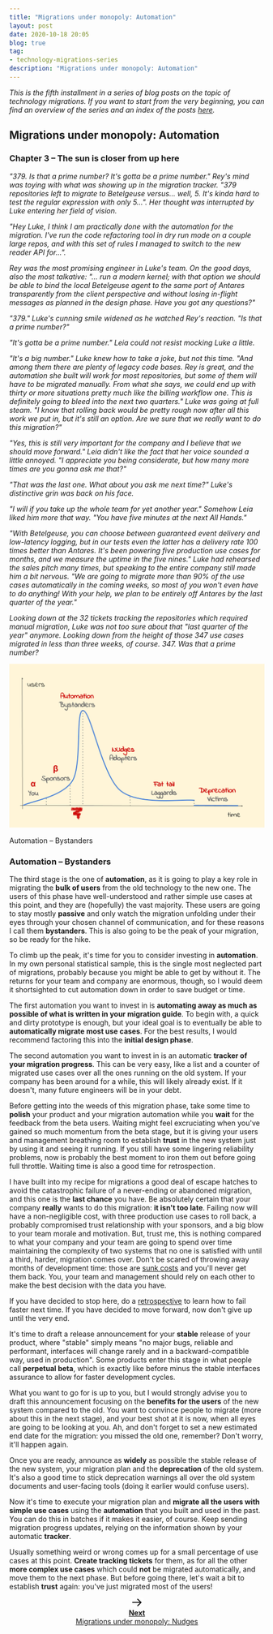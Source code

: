 ```yaml
---
title: "Migrations under monopoly: Automation"
layout: post
date: 2020-10-18 20:05
blog: true
tag:
- technology-migrations-series
description: "Migrations under monopoly: Automation"
---
```


_This is the fifth installment in a series of blog posts on the topic of technology migrations. If you want to start from the very beginning, you can find an overview of the series and an index of the posts [here](http://poros.github.io/technology-migrations-series/)._

## Migrations under monopoly: Automation

### Chapter 3 – The sun is closer from up here

_"379. Is that a prime number? It's gotta be a prime number." Rey's mind was toying with what was showing up in the migration tracker. "379 repositories left to migrate to Betelgeuse versus… well, 5. It's kinda hard to test the regular expression with only 5…". Her thought was interrupted by Luke entering her field of vision._

_"Hey Luke, I think I am practically done with the automation for the migration. I've run the code refactoring tool in dry run mode on a couple large repos, and with this set of rules I managed to switch to the new reader API for…"._

_Rey was the most promising engineer in Luke's team. On the good days, also the most talkative: "… run a modern kernel; with that option we should be able to bind the local Betelgeuse agent to the same port of Antares transparently from the client perspective and without losing in-flight messages as planned in the design phase. Have you got any questions?"_

_"379." Luke's cunning smile widened as he watched Rey's reaction. "Is that a prime number?"_

_"It's gotta be a prime number." Leia could not resist mocking Luke a little._

_"It's a big number." Luke knew how to take a joke, but not this time. "And among them there are plenty of legacy code bases. Rey is great, and the automation she built will work for most repositories, but some of them will have to be migrated manually. From what she says, we could end up with thirty or more situations pretty much like the billing workflow one. This is definitely going to bleed into the next two quarters." Luke was going at full steam. "I know that rolling back would be pretty rough now after all this work we put in, but it's still an option. Are we sure that we really want to do this migration?"_

_"Yes, this is still very important for the company and I believe that we should move forward." Leia didn't like the fact that her voice sounded a little annoyed. "I appreciate you being considerate, but how many more times are you gonna ask me that?"_

_"That was the last one. What about you ask me next time?" Luke's distinctive grin was back on his face._

_"I will if you take up the whole team for yet another year." Somehow Leia liked him more that way. "You have five minutes at the next All Hands."_

_"With Betelgeuse, you can choose between guaranteed event delivery and low-latency logging, but in our tests even the latter has a delivery rate 100 times better than Antares. It's been powering five production use cases for months, and we measure the uptime in the five nines." Luke had rehearsed the sales pitch many times, but speaking to the entire company still made him a bit nervous. "We are going to migrate more than 90% of the use cases automatically in the coming weeks, so most of you won't even have to do anything! With your help, we plan to be entirely off Antares by the last quarter of the year."_

_Looking down at the 32 tickets tracking the repositories which required manual migration, Luke was not too sure about that "last quarter of the year" anymore. Looking down from the height of those 347 use cases migrated in less than three weeks, of course. 347. Was that a prime number?_

![Automation](/assets/images/migrations_under_monopoly_3.png)
<figcaption class="caption">Automation – Bystanders</figcaption>

### Automation – Bystanders

The third stage is the one of **automation**, as it is going to play a key role in migrating the **bulk of users** from the old technology to the new one. The users of this phase have well-understood and rather simple use cases at this point, and they are (hopefully) the vast majority. These users are going to stay mostly **passive** and only watch the migration unfolding under their eyes through your chosen channel of communication, and for these reasons I call them **bystanders**. This is also going to be the peak of your migration, so be ready for the hike.

To climb up the peak, it's time for you to consider investing in **automation**. In my own personal statistical sample, this is the single most neglected part of migrations, probably because you might be able to get by without it. The returns for your team and company are enormous, though, so I would deem it shortsighted to cut automation down in order to save budget or time.

The first automation you want to invest in is **automating away as much as possible of what is written in your migration guide**. To begin with, a quick and dirty prototype is enough, but your ideal goal is to eventually be able to **automatically migrate most use cases**. For the best results, I would recommend factoring this into the **initial design phase**.

The second automation you want to invest in is an automatic **tracker of your migration progress**. This can be very easy, like a list and a counter of migrated use cases over all the ones running on the old system. If your company has been around for a while, this will likely already exist. If it doesn't, many future engineers will be in your debt.

Before getting into the weeds of this migration phase, take some time to **polish** your product and your migration automation while you **wait** for the feedback from the beta users. Waiting might feel excruciating when you've gained so much momentum from the beta stage, but it is giving your users and management breathing room to establish **trust** in the new system just by using it and seeing it running. If you still have some lingering reliability problems, now is probably the best moment to iron them out before going full throttle. Waiting time is also a good time for retrospection.

I have built into my recipe for migrations a good deal of escape hatches to avoid the catastrophic failure of a never-ending or abandoned migration, and this one is the **last chance** you have. Be absolutely certain that your company **really** wants to do this migration: **it isn't too late**. Failing now will have a non-negligible cost, with three production use cases to roll back, a probably compromised trust relationship with your sponsors, and a big blow to your team morale and motivation. But, trust me, this is nothing compared to what your company and your team are going to spend over time maintaining the complexity of two systems that no one is satisfied with until a third, harder, migration comes over. Don't be scared of throwing away months of development time: those are [sunk costs](https://en.wikipedia.org/wiki/Sunk_cost) and you'll never get them back. You, your team and management should rely on each other to make the best decision with the data you have.

If you have decided to stop here, do a [retrospective](https://en.wikipedia.org/wiki/Retrospective) to learn how to fail faster next time. If you have decided to move forward, now don't give up until the very end.

It's time to draft a release announcement for your **stable** release of your product, where "stable" simply means "no major bugs, reliable and performant, interfaces will change rarely and in a backward-compatible way, used in production". Some products enter this stage in what people call **perpetual beta**, which is exactly like before minus the stable interfaces assurance to allow for faster development cycles.

What you want to go for is up to you, but I would strongly advise you to draft this announcement focusing on the **benefits for the users** of the new system compared to the old. You want to convince people to migrate (more about this in the next stage), and your best shot at it is now, when all eyes are going to be looking at you. Ah, and don't forget to set a new estimated end date for the migration: you missed the old one, remember? Don't worry, it'll happen again.

Once you are ready, announce as **widely** as possible the stable release of the new system, your migration plan and the **deprecation** of the old system. It's also a good time to stick deprecation warnings all over the old system documents and user-facing tools (doing it earlier would confuse users).

Now it's time to execute your migration plan and **migrate all the users with simple use cases** using the **automation** that you built and used in the past. You can do this in batches if it makes it easier, of course. Keep sending migration progress updates, relying on the information shown by your automatic **tracker**.

Usually something weird or wrong comes up for a small percentage of use cases at this point. **Create tracking tickets** for them, as for all the other **more complex use cases** which could **not** be migrated automatically, and move them to the next phase. But before going there, let's wait a bit to establish **trust** again: you've just migrated most of the users!

<div align="center">
<a class="next-arrow" href="http://poros.github.io/mum-nudges/">
<img style="max-width:5%" src="/assets/images/next_arrow.png" alt="Next">
<b><figcaption class="caption">Next</figcaption></b>
<figcaption class="caption">Migrations under monopoly: Nudges</figcaption>
</a>
</div>
